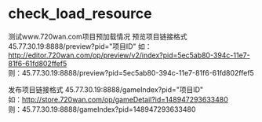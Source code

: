 # check_load_resource

测试www.720wan.com项目预加载情况
预览项目链接格式 45.77.30.19:8888/preview?pid="项目ID"
如：http://editor.720wan.com/op/preview/v2/index?pid=5ec5ab80-394c-11e7-81f6-61fd802ffef5   
则：45.77.30.19:8888/preview?pid=5ec5ab80-394c-11e7-81f6-61fd802ffef5

发布项目链接格式 45.77.30.19:8888/gameIndex?pid="项目ID"  
如：http://store.720wan.com/op/gameDetail?id=148947293633480   
则：45.77.30.19:8888/gameIndex?pid=148947293633480 